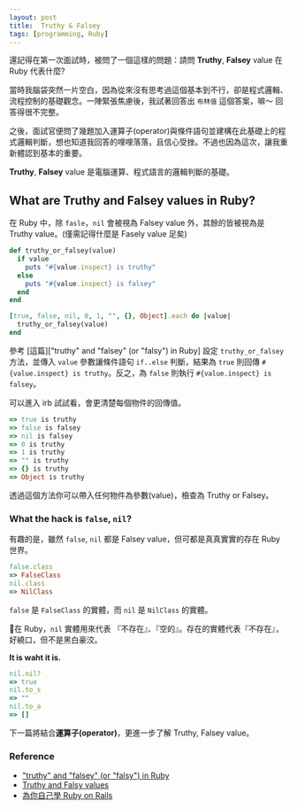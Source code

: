 ```yaml
---
layout: post
title:  Truthy & Falsey  
tags: [programming, Ruby]
---
```

還記得在第一次面試時，被問了一個這樣的問題：請問 **Truthy**, **Falsey** value 在 Ruby 代表什麼?

當時我腦袋突然一片空白，因為從來沒有思考過這個基本到不行，卻是程式邏輯、流程控制的基礎觀念。一陣緊張焦慮後，我試著回答出 `布林值` 這個答案，嘛～ 回答得很不完整。

之後，面試官便問了幾題加入運算子(operator)與條件語句並建構在此基礎上的程式邏輯判斷，想也知道我回答的哩哩落落，且信心受挫。不過也因為這次，讓我重新體認到基本的重要。

**Truthy**, **Falsey** value 是電腦運算、程式語言的邏輯判斷的基礎。

## What are Truthy and Falsey values in Ruby?

在 Ruby 中，除 `fasle`，`nil` 會被視為 Falsey value 外，其餘的皆被視為是 Truthy value。(僅需記得什麼是 Fasely value 足矣)

```ruby
def truthy_or_falsey(value)
  if value
    puts "#{value.inspect} is truthy"
  else
    puts "#{value.inspect} is falsey"
  end
end

[true, false, nil, 0, 1, "", {}, Object].each do |value|
  truthy_or_falsey(value)
end
```

參考 [這篇]["truthy" and "falsey" (or "falsy") in Ruby] 設定 `truthy_or_falsey` 方法，並傳入 `value` 參數讓條件語句 `if..else` 判斷，結果為 `true` 則回傳 `#{value.inspect} is truthy`。反之，為 `false` 則執行 `#{value.inspect} is falsey`。

可以進入 irb 試試看，會更清楚每個物件的回傳值。
```ruby
=> true is truthy
=> false is falsey
=> nil is falsey
=> 0 is truthy
=> 1 is truthy
=> "" is truthy
=> {} is truthy
=> Object is truthy
```

透過這個方法你可以帶入任何物件為參數(value)，檢查為 Truthy or Falsey。

### What the hack is `false`, `nil`?
有趣的是，雖然 `false`, `nil` 都是 Falsey value，但可都是真真實實的存在 Ruby 世界。
```ruby
false.class
=> FalseClass
nil.class
=> NilClass
```
`false` 是 `FalseClass` 的實體，而 `nil` 是 `NilClass` 的實體。

在 Ruby，`nil` 實體用來代表 『不存在』、『空的』。存在的實體代表『不存在』，好繞口，但不是黑白豪洨。

**It is waht it is.**
```ruby
nil.nil?
=> true
nil.to_s
=> ""
nil.to_a
=> []
```

下一篇將結合**運算子(operator)**，更進一步了解 Truthy, Falsey value。

### Reference
- ["truthy" and "falsey" (or "falsy") in Ruby](https://gist.github.com/jfarmer/2647362)
- [Truthy and Falsy values](https://riptutorial.com/ruby/example/2092/truthy-and-falsy-values)
- [為你自己學 Ruby on Rails](https://railsbook.tw/chapters/05-ruby-basic-1.html#flow-control)
